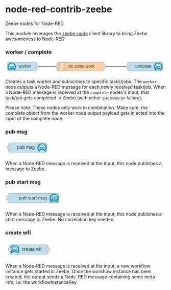 # node-red-contrib-zeebe

Zeebe nodes for Node-RED

This module leverages the [zeebe-node](https://creditsenseau.github.io/zeebe-client-node-js/index.html) client library to bring Zeebe awesomeness to Node-RED!

### worker / complete

![task-worker and complete node](docs/worker-complete.png)

Creates a task worker and subscribes to specific tasks/jobs. The `worker` node outputs a Node-RED message for each newly received task/job.
When a Node-RED message is received at the `complete` nodes's input, that task/job gets completed in Zeebe (with either success or failure).

Please note: These nodes only work in combination. Make sure, the complete object from the worker node output payload gets injected into the input of the complete node.

### pub msg

![publish-message node](docs/pub-msg.png)

When a Node-RED message is received at the input, this node publishes a message to Zeebe.

### pub start msg

![publish-start-message node](docs/pub-start-msg.png)

When a Node-RED message is received at the input, this node publishes a start message to Zeebe. No correlation key needed.

### create wfi

![workflow-instance node](docs/create-wfi.png)

When a Node-RED message is received at the input, a new workflow instance gets started in Zeebe. Once the workflow instance has been created, the output sends a Node-RED message containing some meta-info, i.e. the workflowInstanceKey.
